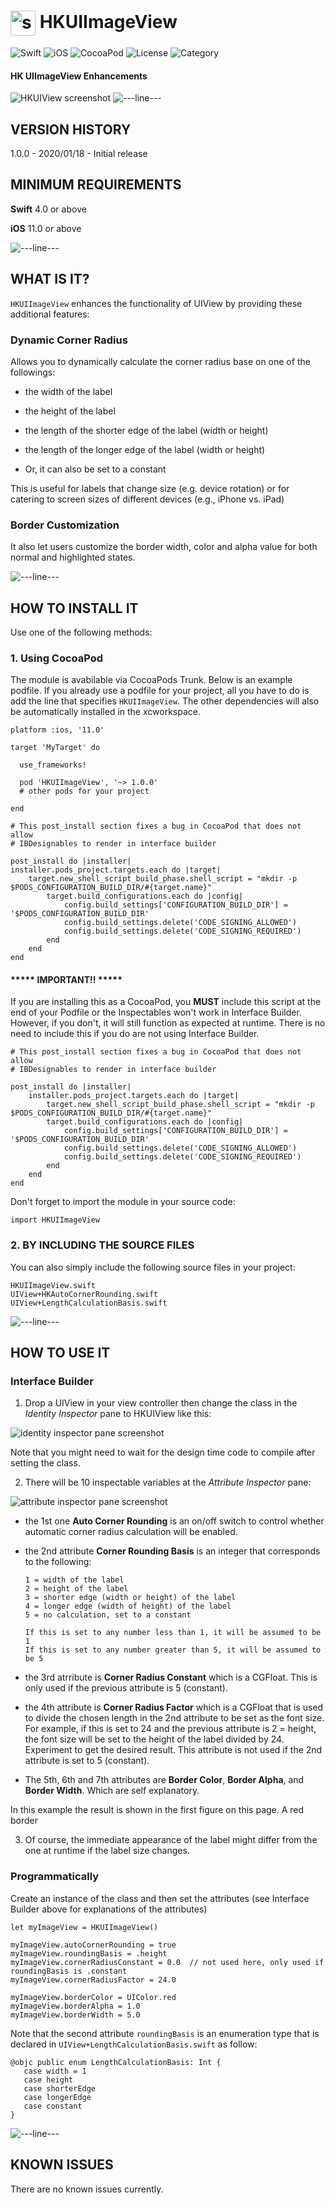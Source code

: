 # <img src="./docs/logo256.jpg" width="40" height="40" alt="skyRoute66 logo" style="vertical-align:middle"> HKUIImageView # 
![Swift](https://img.shields.io/static/v1?label=Swift&message=4.0%20or%20above&color=%23FF4400&style=plastic) ![iOS](https://img.shields.io/static/v1?label=iOS&&message=11.0%20or%20above&color=yellow&style=plastic) ![CocoaPod](https://img.shields.io/static/v1?label=pod&message=1.0.0%20or%20above&color=brightgreen&style=plastic) ![License](https://img.shields.io/static/v1?label=license&message=MIT&color=blue&style=plastic) ![Category](https://img.shields.io/static/v1?label=category&message=User%20Interface&color=blueviolet&style=plastic)
#### HK UIImageView Enhancements ####

<img src="./docs/HKUIImageView.png" alt="HKUIView screenshot">

<img src="./docs/cloudline.png" alt="---line---">

## VERSION HISTORY ##

1.0.0 - 2020/01/18 - Initial release

## MINIMUM REQUIREMENTS ##

**Swift** 4.0 or above

**iOS** 11.0 or above

<img src="./docs/cloudline.png" alt="---line---">

## WHAT IS IT? ##
`HKUIImageView` enhances the functionality of UIView by providing these additional features:

### Dynamic Corner Radius 
Allows you to dynamically calculate the corner radius base on one of the followings:

- the width of the label
- the height of the label
- the length of the shorter edge of the label (width or height)
- the length of the longer edge of the label (width or height)

- Or, it can also be set to a constant

This is useful for labels that change size (e.g. device rotation) or for catering to screen sizes of different devices (e.g., iPhone vs. iPad)

### Border Customization
It also let users customize the border width, color and alpha value for both normal and highlighted states.

<img src="./docs/cloudline.png" alt="---line---">

## HOW TO INSTALL IT ##

Use one of the following methods:

### 1. Using CocoaPod ###

The module is avabilable via CocoaPods Trunk. Below is an example podfile. If you already use a podfile for your project, all you have to do is add the line that specifies `HKUIImageView`. The other dependencies will also be automatically installed in the xcworkspace.

```
platform :ios, '11.0'

target 'MyTarget' do

  use_frameworks!

  pod 'HKUIImageView', '~> 1.0.0'
  # other pods for your project

end

# This post_install section fixes a bug in CocoaPod that does not allow
# IBDesignables to render in interface builder

post_install do |installer|
installer.pods_project.targets.each do |target|
    target.new_shell_script_build_phase.shell_script = "mkdir -p $PODS_CONFIGURATION_BUILD_DIR/#{target.name}"
        target.build_configurations.each do |config|
            config.build_settings['CONFIGURATION_BUILD_DIR'] = '$PODS_CONFIGURATION_BUILD_DIR'
            config.build_settings.delete('CODE_SIGNING_ALLOWED')
            config.build_settings.delete('CODE_SIGNING_REQUIRED')
        end
    end
end
```

#### ***** IMPORTANT!! ***** ####

If you are installing this as a CocoaPod, you **MUST** include this script at the end of your Podfile or the Inspectables won't work in Interface Builder. However, if you don't, it will still function as expected at runtime. There is no need to include this if you do are not using Interface Builder.

```
# This post_install section fixes a bug in CocoaPod that does not allow
# IBDesignables to render in interface builder

post_install do |installer|
    installer.pods_project.targets.each do |target|
        target.new_shell_script_build_phase.shell_script = "mkdir -p $PODS_CONFIGURATION_BUILD_DIR/#{target.name}"
        target.build_configurations.each do |config|
            config.build_settings['CONFIGURATION_BUILD_DIR'] = '$PODS_CONFIGURATION_BUILD_DIR'
            config.build_settings.delete('CODE_SIGNING_ALLOWED')
            config.build_settings.delete('CODE_SIGNING_REQUIRED')
        end
    end
end
```

Don't forget to import the module in your source code:

```
import HKUIImageView
```

### 2. BY INCLUDING THE SOURCE FILES ###

You can also simply include the following source files in your project:

```
HKUIImageView.swift
UIView+HKAutoCornerRounding.swift
UIView+LengthCalculationBasis.swift
```

<img src="./docs/cloudline.png" alt="---line---">

## HOW TO USE IT ##

### Interface Builder ###

1. Drop a UIView in your view controller then change the class in the *Identity Inspector* pane to HKUIView like this:

<img src="./docs/Identity-Inspector.png" alt="identity inspector pane screenshot">

Note that you might need to wait for the design time code to compile after setting the class.

2. There will be 10 inspectable variables at the *Attribute Inspector* pane:

<img src="./docs/Attribute-Inspector.png" alt="attribute inspector pane screenshot">

  - the 1st one **Auto Corner Rounding** is an on/off switch to control whether automatic corner radius calculation will be enabled.
  - the 2nd attribute **Corner Rounding Basis** is an integer that corresponds to the following:

        1 = width of the label
        2 = height of the label
        3 = shorter edge (width or height) of the label
        4 = longer edge (width of height) of the label
        5 = no calculation, set to a constant
        
        If this is set to any number less than 1, it will be assumed to be 1
        If this is set to any number greater than 5, it will be assumed to be 5
  - the 3rd atrribute is **Corner Radius Constant** which is a CGFloat. This is only used if the previous attribute is 5 (constant).
  - the 4th attribute is **Corner Radius Factor** which is a CGFloat that is used to divide the chosen length in the 2nd attribute to be set as the font size. For example, if this is set to 24 and the previous attribute is 2 = height, the font size will be set to the height of the label divided by 24. Experiment to get the desired result. This attribute is not used if the 2nd attribute is set to 5 (constant).
  
  - The 5th, 6th and 7th attributes are **Border Color**, **Border Alpha**, and **Border Width**. Which are self explanatory.
  
In this example the result is shown in the first figure on this page. A red border 
  
3. Of course, the immediate appearance of the label might differ from the one at runtime if the label size changes.

### Programmatically ###

Create an instance of the class and then set the attributes (see Interface Builder above for explanations of the attributes)

```
let myImageView = HKUIImageView()

myImageView.autoCornerRounding = true
myImageView.roundingBasis = .height
myImageView.cornerRadiusConstant = 0.0  // not used here, only used if roundingBasis is .constant
myImageView.cornerRadiusFactor = 24.0

myImageView.borderColor = UIColor.red
myImageView.borderAlpha = 1.0
myImageView.borderWidth = 5.0
```

Note that the second attribute `roundingBasis` is an enumeration type that is declared in `UIView+LengthCalculationBasis.swift` as follow:

```
@objc public enum LengthCalculationBasis: Int {
   case width = 1
   case height
   case shorterEdge
   case longerEdge
   case constant
}
```

<img src="./docs/cloudline.png" alt="---line---">

## KNOWN ISSUES ##

There are no known issues currently.

